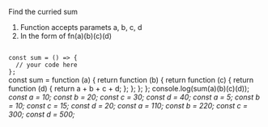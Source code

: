 Find the curried sum

1. Function accepts paramets a, b, c, d
2. In the form of fn(a)(b)(c)(d)

<Editor lang="javascript" type="exercise" testMode="multipleInput">
<code>
const sum = () => {
  // your code here
};
</code>

<solution>
const sum = function (a) {
  return function (b) {
    return function (c) {
      return function (d) {
        return a + b + c + d;
      };
    };
  };
};
</solution>

<testcases>
<caller>
console.log(sum(a)(b)(c)(d));
</caller>
<testcase>
<i>
const a = 10;
const b = 20;
const c = 30;
const d = 40;
</i>
</testcase>
<testcase>
<i>
const a = 5;
const b = 10;
const c = 15;
const d = 20;
</i>
</testcase>
<testcase>
<i>
const a = 110;
const b = 220;
const c = 300;
const d = 500;
</i>
</testcase>
</testcases>
</Editor>